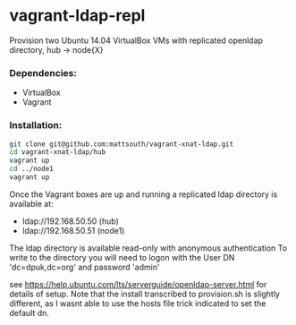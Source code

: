 vagrant-ldap-repl
============

Provision two Ubuntu 14.04 VirtualBox VMs with replicated openldap directory, hub -> node{X}

### Dependencies:
* VirtualBox
* Vagrant

### Installation:
```bash
git clone git@github.com:mattsouth/vagrant-xnat-ldap.git
cd vagrant-xnat-ldap/hub
vagrant up
cd ../node1
vagrant up
```
Once the Vagrant boxes are up and running a replicated ldap directory is available at:
* ldap://192.168.50.50 (hub)
* ldap://192.168.50.51 (node1)

The ldap directory is available read-only with anonymous authentication
To write to the directory you will need to logon with the User DN 'dc=dpuk,dc=org' and password 'admin'

see https://help.ubuntu.com/lts/serverguide/openldap-server.html for details of
setup.  Note that the install transcribed to provision.sh is slightly different,
as I wasnt able to use the hosts file trick indicated to set the default dn.
